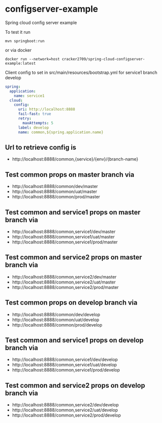 # configserver-example
Spring cloud config server example

To test it 
run
```shell script
mvn springboot:run
```

or via docker
```shell script
docker run --network=host cracker2709/spring-cloud-configserver-example:latest
```

Client config to set in src/main/resources/bootstrap.yml for service1 branch develop

```yaml
spring:
  application:
    name: service1
  cloud:
    config:
      uri: http://localhost:8888
      fail-fast: true
      retry:
        maxAttempts: 5
      label: develop
      name: common,${spring.application.name}
```



## Url to retrieve config is
- http://localhost:8888/common,{service}/{env}/{branch-name}

## Test common props on master branch via
- http://localhost:8888/common/dev/master
- http://localhost:8888/common/uat/master
- http://localhost:8888/common/prod/master

## Test common and service1 props on master branch via
- http://localhost:8888/common,service1/dev/master
- http://localhost:8888/common,service1/uat/master
- http://localhost:8888/common,service1/prod/master

## Test common and service2 props on master branch via
- http://localhost:8888/common,service2/dev/master
- http://localhost:8888/common,service2/uat/master
- http://localhost:8888/common,service2/prod/master

## Test common props on develop branch via
- http://localhost:8888/common/dev/develop
- http://localhost:8888/common/uat/develop
- http://localhost:8888/common/prod/develop

## Test common and service1 props on develop branch via
- http://localhost:8888/common,service1/dev/develop
- http://localhost:8888/common,service1/uat/develop
- http://localhost:8888/common,service1/prod/develop

## Test common and service2 props on develop branch via
- http://localhost:8888/common,service2/dev/develop
- http://localhost:8888/common,service2/uat/develop
- http://localhost:8888/common,service2/prod/develop
